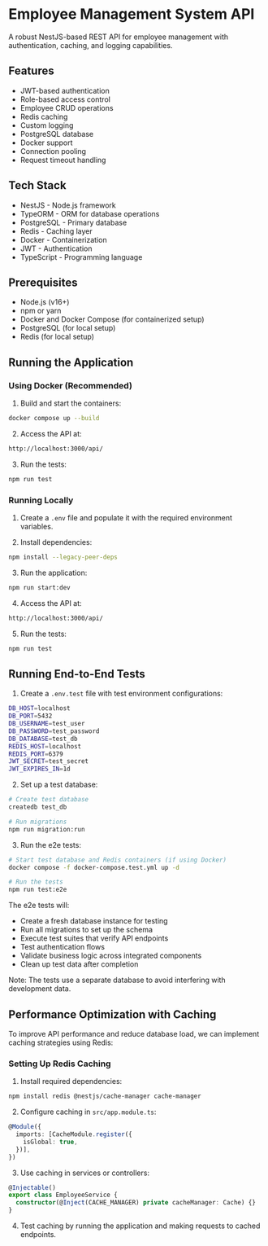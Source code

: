 # Employee Management System API

A robust NestJS-based REST API for employee management with authentication, caching, and logging capabilities.

## Features

- JWT-based authentication
- Role-based access control
- Employee CRUD operations
- Redis caching
- Custom logging
- PostgreSQL database
- Docker support
- Connection pooling
- Request timeout handling

## Tech Stack

- NestJS - Node.js framework
- TypeORM - ORM for database operations
- PostgreSQL - Primary database
- Redis - Caching layer
- Docker - Containerization
- JWT - Authentication
- TypeScript - Programming language

## Prerequisites

- Node.js (v16+)
- npm or yarn
- Docker and Docker Compose (for containerized setup)
- PostgreSQL (for local setup)
- Redis (for local setup)

## Running the Application

### Using Docker (Recommended)

1. Build and start the containers:
 ```bash
 docker compose up --build
 ```

2. Access the API at:
 ```bash
 http://localhost:3000/api/
 ```
3. Run the tests:
 ```bash
 npm run test
 ```

### Running Locally
1. Create a `.env` file and populate it with the required environment variables.

2. Install dependencies:
 ```bash
 npm install --legacy-peer-deps
 ```

3. Run the application:
 ```bash
 npm run start:dev
 ```

4. Access the API at:
 ```bash
 http://localhost:3000/api/
 ```

5. Run the tests:
 ```bash
 npm run test
 ```

## Running End-to-End Tests

1. Create a `.env.test` file with test environment configurations:
 ```bash
 DB_HOST=localhost
 DB_PORT=5432
 DB_USERNAME=test_user
 DB_PASSWORD=test_password
 DB_DATABASE=test_db
 REDIS_HOST=localhost
 REDIS_PORT=6379
 JWT_SECRET=test_secret
 JWT_EXPIRES_IN=1d
 ```

2. Set up a test database:
 ```bash
 # Create test database
 createdb test_db
 
 # Run migrations
 npm run migration:run
 ```

3. Run the e2e tests:
 ```bash
 # Start test database and Redis containers (if using Docker)
 docker compose -f docker-compose.test.yml up -d

 # Run the tests
 npm run test:e2e
 ```

The e2e tests will:
- Create a fresh database instance for testing
- Run all migrations to set up the schema
- Execute test suites that verify API endpoints
- Test authentication flows
- Validate business logic across integrated components
- Clean up test data after completion

Note: The tests use a separate database to avoid interfering with development data.


## Performance Optimization with Caching

To improve API performance and reduce database load, we can implement caching strategies using Redis:

### Setting Up Redis Caching

1. Install required dependencies:

```bash
npm install redis @nestjs/cache-manager cache-manager
``` 

2. Configure caching in `src/app.module.ts`:

```typescript
@Module({
  imports: [CacheModule.register({
    isGlobal: true,
  })],
})
```   

3. Use caching in services or controllers:

```typescript
@Injectable()
export class EmployeeService {
  constructor(@Inject(CACHE_MANAGER) private cacheManager: Cache) {}
}
```

4. Test caching by running the application and making requests to cached endpoints.
